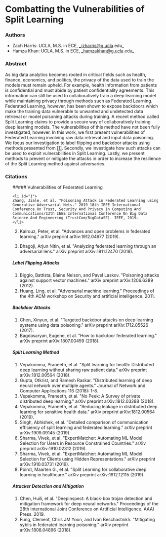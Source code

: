 # Combatting the Vulnerabilities of Split Learning

### Authors
* Zach Harris: UCLA, M.S. in ECE, _jzharris@g.ucla.edu_
* Hamza Khan: UCLA, M.S. in ECE, _hamzakhan@g.ucla.edu_

### Abstract
As big data analytics becomes rooted in critical fields such as health, finance, economics, and politics,
the privacy of the data used to train the models must remain upheld. For example, health information from patients is confidential
and must abide by patient confidentiality agreements. This information can still be used to collaboratively train a 
deep learning model while maintaining privacy through methods such as Federated Learning. 
Federated Learning, however, has been shown to expose backdoors which make the training data vulnerable
to unwanted and undetected data retrieval or model poisoning attacks during training. A recent method called Split 
Learning claims to provide a secure way of collaboratively training deep learning models. The vulnerabilities of this
method have not been fully investigated, however. In this work, we first present vulnerabilities of Federated Learning 
involving raw data retrieval and input data poisoning. We focus our investigation to label flipping and backdoor attacks 
using methods presented from [[1]](#1). Secondly, we 
investigate how such attacks can be used to exploit vulnerabilities in Split Learning. Lastly, we present methods to
prevent or mitigate the attacks in order to increase the resilience of the Split Learning method against adversaries.

### Citations

<ol>
##### Vulnerabilities of Federated Learning

    <li id="1">
    Zhang, Jiale, et al. "Poisoning Attack in Federated Learning using Generative Adversarial Nets." 2019 18th IEEE International Conference On Trust, Security And Privacy In Computing And Communications/13th IEEE International Conference On Big Data Science And Engineering (TrustCom/BigDataSE). IEEE, 2019.
    </li>

2. Kairouz, Peter, et al. "Advances and open problems in federated learning." arXiv preprint arXiv:1912.04977 (2019).

3. Bhagoji, Arjun Nitin, et al. "Analyzing federated learning through an adversarial lens." arXiv preprint arXiv:1811.12470 (2018).

##### Label Flipping Attacks

1. Biggio, Battista, Blaine Nelson, and Pavel Laskov. "Poisoning attacks against support vector machines." arXiv preprint arXiv:1206.6389 (2012).
2. Huang, Ling, et al. "Adversarial machine learning." Proceedings of the 4th ACM workshop on Security and artificial intelligence. 2011.

##### Backdoor Attacks

1. Chen, Xinyun, et al. "Targeted backdoor attacks on deep learning systems using data poisoning." arXiv preprint arXiv:1712.05526 (2017).
2. Bagdasaryan, Eugene, et al. "How to backdoor federated learning." arXiv preprint arXiv:1807.00459 (2018).

##### Split Learning Method

1. Vepakomma, Praneeth, et al. "Split learning for health: Distributed deep learning without sharing raw patient data." arXiv preprint arXiv:1812.00564 (2018).
2. Gupta, Otkrist, and Ramesh Raskar. "Distributed learning of deep neural network over multiple agents." Journal of Network and Computer Applications 116 (2018): 1-8.
3. Vepakomma, Praneeth, et al. "No Peek: A Survey of private distributed deep learning." arXiv preprint arXiv:1812.03288 (2018).
4. Vepakomma, Praneeth, et al. "Reducing leakage in distributed deep learning for sensitive health data." arXiv preprint arXiv:1812.00564 (2019).
5. Singh, Abhishek, et al. "Detailed comparison of communication efficiency of split learning and federated learning." arXiv preprint arXiv:1909.09145 (2019).
6. Sharma, Vivek, et al. "ExpertMatcher: Automating ML Model Selection for Users in Resource Constrained Countries." arXiv preprint arXiv:1910.02312 (2019).
7. Sharma, Vivek, et al. "ExpertMatcher: Automating ML Model Selection for Clients using Hidden Representations." arXiv preprint arXiv:1910.03731 (2019).
8. Poirot, Maarten G., et al. "Split Learning for collaborative deep learning in healthcare." arXiv preprint arXiv:1912.12115 (2019).

##### Attacker Detection and Mitigation

1. Chen, Huili, et al. "Deepinspect: A black-box trojan detection and mitigation framework for deep neural networks." Proceedings of the 28th International Joint Conference on Artificial Intelligence. AAAI Press. 2019.
2. Fung, Clement, Chris JM Yoon, and Ivan Beschastnikh. "Mitigating sybils in federated learning poisoning." arXiv preprint arXiv:1808.04866 (2018).


</ol>